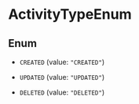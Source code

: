 

# ActivityTypeEnum

## Enum


* `CREATED` (value: `"CREATED"`)

* `UPDATED` (value: `"UPDATED"`)

* `DELETED` (value: `"DELETED"`)




